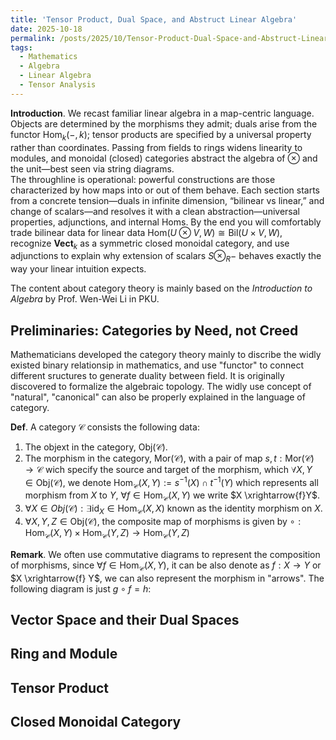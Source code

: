 ```yaml
---
title: 'Tensor Product, Dual Space, and Abstruct Linear Algebra'
date: 2025-10-18
permalink: /posts/2025/10/Tensor-Product-Dual-Space-and-Abstruct-Linear-Algebra/
tags:
  - Mathematics
  - Algebra
  - Linear Algebra
  - Tensor Analysis
---
```

**Introduction**. We recast familiar linear algebra in a map-centric language. Objects are determined by the morphisms they admit; duals arise from the functor $\mathrm{Hom}_k(-, k)$; tensor products are specified by a universal property rather than coordinates. Passing from fields to rings widens linearity to modules, and monoidal (closed) categories abstract the algebra of $\otimes$ and the unit—best seen via string diagrams.\
The throughline is operational: powerful constructions are those characterized by how maps into or out of them behave. Each section starts from a concrete tension—duals in infinite dimension, “bilinear vs linear,” and change of scalars—and resolves it with a clean abstraction—universal properties, adjunctions, and internal Homs. By the end you will comfortably trade bilinear data for linear data $\mathrm{Hom}(U \otimes V, W) \cong \mathrm{Bil}(U \times V, W)$, recognize $\mathbf{Vect}_k$ as a symmetric closed monoidal category, and use adjunctions to explain why extension of scalars $S \otimes_R -$ behaves exactly the way your linear intuition expects.

The content about category theory is mainly based on the *Introduction to Algebra* by Prof. Wen-Wei Li in PKU.

Preliminaries: Categories by Need, not Creed
---

Mathematicians developed the category theory mainly to discribe the widly existed binary relationsip in mathematics, and use "functor" to connect different sructures to generate duality between field. It is originally discovered to formalize the algebraic topology. The widly use concept of "natural", "canonical" can also be properly explained in the language of category.

**Def**. A category $\mathcal{C}$ consists the following data:

1. The objext in the category, $\mathrm{Obj}(\mathcal{C})$.
2. The morphism in the category, $\mathrm{Mor}(\mathcal{C})$, with a pair of map $s, t: \mathrm{Mor}(\mathcal{C}) \to \mathcal{C}$ wich specify the source and target of the morphism, which $\forall X, Y \in \mathrm{Obj}(\mathcal{C})$, we denote $\mathrm{Hom}_\mathcal{C}(X, Y) := s^{-1}(X) \cap t^{-1}(Y)$ which represents all morphism from $X$ to $Y$, $\forall f \in \mathrm{Hom}_{\mathcal{C}}(X, Y)$ we write $X \xrightarrow{f}Y$.
3. $\forall X \in \mathrel{Obj}(\mathcal{C}): \exists \mathrm{id}_X \in \mathrm{Hom}_\mathcal{C}(X,X)$ known as the identity morphism on $X$.
4. $\forall X, Y, Z \in \mathrm{Obj}(\mathcal{C})$, the composite map of morphisms is given by $\circ: \mathrm{Hom}_\mathcal{C}(X, Y) \times \mathrm{Hom}_\mathcal{C}(Y, Z) \to \mathrm{Hom}_\mathcal{C}(Y, Z)$

**Remark**. We often use commutative diagrams to represent the composition of morphisms, since $\forall f \in \mathrm{Hom}_\mathcal{C}(X, Y)$, it can be also denote as $f: X \to Y$ or $X \xrightarrow{f} Y$, we can also represent the morphism in "arrows". The following diagram is just $g \circ f = h$:

<script type="text/tikz">
  \begin{tikzcd}
    X \arrow[r, "f"] \arrow[rd, "h"] & Y \arrow[d, "g"] \\
    & Z
  \end{tikzcd}
</script>



Vector Space and their Dual Spaces
---

Ring and Module
---

Tensor Product
---

Closed Monoidal Category
---
